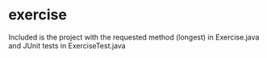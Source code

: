 # exercise

Included is the project with the requested method (longest) in Exercise.java and JUnit tests in ExerciseTest.java
